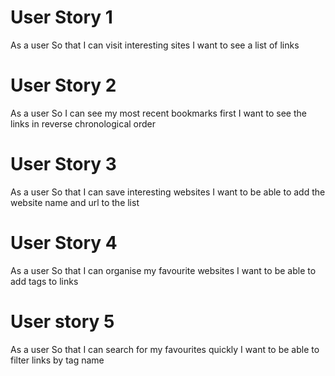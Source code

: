 # User Story 1
As a user
So that I can visit interesting sites
I want to see a list of links

# User Story 2
As a user
So I can see my most recent bookmarks first
I want to see the links in reverse chronological order

# User Story 3
As a user
So that I can save interesting websites
I want to be able to add the website name and url to the list

# User Story 4
As a user
So that I can organise my favourite websites
I want to be able to add tags to links

# User story 5
As a user So that
I can search for my favourites quickly
I want to be able to filter links by tag name
